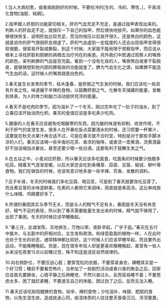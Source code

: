 1.当人大病初愈，或者病刚刚好的时候，不要吃冷的[生的、冷的、寒性、]，不易消化食物[油腻、粘稠]。

2.指甲跟人肝胆的功能密切相关。肝的气血充足不充足，是通过指甲表现出来的。判断人的肝血足不足，就按压一下自己的指甲，然后很快地放开。如果你的血色能够很快恢复，说明肝血比较充足，而当你按压以后放开很久，还是煞白的颜色，这就是说你的肝气很弱肝血很虚了。肝的气血虚到一定程度的人还会出现指甲变得很软很脆，很容易开裂或撕裂，到这个时候，大家就不能局限于观察指甲，而应该从根本上寻找肝脏和胆腑的病根去治疗内在的疾患。另外我们中医通过观察人的嘴唇的颜色，来判断脾的气血是否充盈。看到一个没有化妆的人，嘴唇煞白或者干裂脱皮，能够猜想到他内部的脾吸收的功能就差了。脾为气血生化之源，如果脾不能造气生血的话，这时候人的嘴唇就是白色的。

3.春天是生长发育的季节，枯木逢春，是肝胆之气生发的时候，我们应该吃一些具有升发之性，味道偏于辛辣的食物，以鼓舞肝胆之气，化解冬天储藏的能量，发散到体表，为人的体力和脑力活动提供充沛的能量。

4.春天不是吃肉的季节。因为滋补了一个冬天，刚过完年吃了一肚子的油水，到了立春应该开始消肉化积。春天的食谱应该是多吃素少吃肉。

5.健康的人在春天应该避免吃喝酸寒的东西，因为酸的味道有抑制、收敛作用，不利于肝气的宣泄生发。很多人在开春吃饭点菜要酒水的时候，还习惯要一杯果汁，这要是在秋天点果汁再合适不过，可是在春天就不合时宜，特别是对于那些手脚冰凉的人们。春天应该喝一些辛香的花茶、香浓的咖啡，或者烫一壶黄酒，烫黄酒最好不加话梅加点姜丝，甚至还要少喝一些白酒，这都有利于鼓舞生发之气。

6.在五谷之中，小麦对应肝胆，所以春天应该多吃面食，吃面条的时候要少放醋多吃蒜。随着天气逐渐变暖，以后大家还会吃到香椿芽、蒜苗、豆苗、榆钱、柳叶等食物。我们在做饭的时候，也该有意识地多放一些辛辣、芳香、发散的调料。

7.豆子补肾，冬天的时候我们多吃豆腐、喝豆浆，可是到了春天就要改吃豆芽了。而且煮豆芽的水味道鲜美，吃素的人都用它来调味，简直就是素高汤，这比单纯放什么味精、鸡精要好多了。

8.所谓的春困其实与季节无关，而是与人的精气不足有关。春困是冬天没有休息好、精气不足的表现，所以到了春天需要能量生发出来的时候，精气就不够用了，出现了春困。冬天的时候应该早睡晚起。

9.“春三月，此谓发陈，天地俱生，万物以荣，夜卧早起，广步于庭。”春天在五行中属木，与五脏中的肝相对应，主生发和疏泄。和绿意盈盈的植物一样，人在此时也处于生长的状态，通常精神都比较好。这个时候人们应该早睡早起，而且要外出运动，不能晚睡晚起。但是，现在很多年轻人却是更喜欢晚睡晚起，甚至有一些人从来没在夜里12点以前睡过觉，殊不知这是违反自然规律的。

10.向右侧卧位，不要压迫心脏；要穿宽松的衣服，不要穿紧身衣，祼睡其实是一个好习惯；睡前不要看恐怖片，当参加了一些剧烈活动或者兴奋的聚会之后，回家应该首先要静坐，心情平静之后再睡觉，不然兴奋过头，反而容易睡不着；不要思虑太多，困了就赶紧睡，不要透支自己的体能，困过劲了之后，反而无法入睡。

11.春天应该吃助阳醒脾的食物，如辛、辣的食物；少吃滋补、味甜、肥腻的食物，以免生湿生痰，造成痰迷心窍。痰湿体质的人往往整天昏昏沉沉、浑浑噩噩。